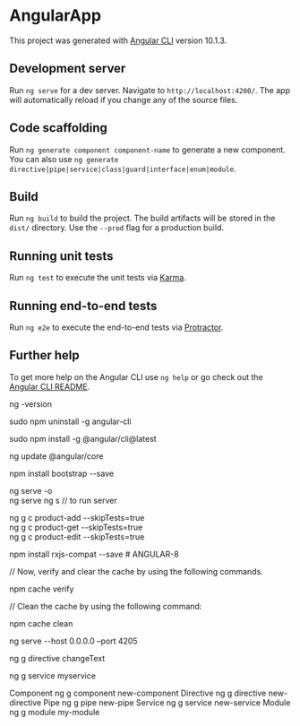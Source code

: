 # AngularApp

This project was generated with [Angular CLI](https://github.com/angular/angular-cli) version 10.1.3.

## Development server

Run `ng serve` for a dev server. Navigate to `http://localhost:4200/`. The app will automatically reload if you change any of the source files.

## Code scaffolding

Run `ng generate component component-name` to generate a new component. You can also use `ng generate directive|pipe|service|class|guard|interface|enum|module`.

## Build

Run `ng build` to build the project. The build artifacts will be stored in the `dist/` directory. Use the `--prod` flag for a production build.

## Running unit tests

Run `ng test` to execute the unit tests via [Karma](https://karma-runner.github.io).

## Running end-to-end tests

Run `ng e2e` to execute the end-to-end tests via [Protractor](http://www.protractortest.org/).

## Further help

To get more help on the Angular CLI use `ng help` or go check out the [Angular CLI README](https://github.com/angular/angular-cli/blob/master/README.md).





<!-- ============================ Commands To Start ======================================= -->

ng -version  

sudo npm uninstall -g angular-cli

sudo npm install -g @angular/cli@latest

ng update @angular/core  

npm install bootstrap --save  



<!-- Start the Angular development server using the following command. =============================== -->
ng serve -o  
ng serve
ng s // to run server


<!-- =========== Use the following command to generate 3 Angular Components: ========================= -->

ng g c product-add --skipTests=true  
ng g c product-get --skipTests=true  
ng g c product-edit --skipTests=true  




<!-- If you have installed third-party packages right now, then it is not compatible with Angular 8. To solve the problem between Angular 8 and third-party packages, you have to install the following library. -->
npm install rxjs-compat --save  # ANGULAR-8



// Now, verify and clear the cache by using the following commands.

npm cache verify  


// Clean the cache by using the following command:

npm cache clean


ng serve --host 0.0.0.0 –port 4205



<!-- Create Directives -->

ng g directive changeText


<!-- Create Services -->

ng g service myservice


Component	ng g component new-component
Directive	ng g directive new-directive
Pipe	    ng g pipe new-pipe
Service	    ng g service new-service
Module	    ng g module my-module